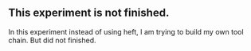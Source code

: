 ## This experiment is not finished. 

In this experiment instead of using heft, I am trying to build my own tool chain. But did not finished. 
